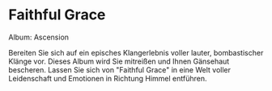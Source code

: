 # Faithful Grace

Album: Ascension

Bereiten Sie sich auf ein episches Klangerlebnis voller lauter, bombastischer Klänge vor. Dieses Album wird Sie mitreißen und Ihnen Gänsehaut bescheren. Lassen Sie sich von "Faithful Grace" in eine Welt voller Leidenschaft und Emotionen in Richtung Himmel entführen.